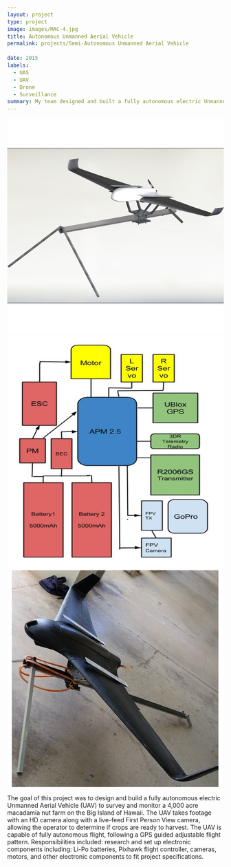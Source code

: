```yaml
---
layout: project
type: project
image: images/MAC-4.jpg
title: Autonomous Unmanned Aerial Vehicle
permalink: projects/Semi-Autonomous Unmanned Aerial Vehicle

date: 2015
labels:
  - UAS
  - UAV
  - Drone
  - Surveillance 
summary: My team designed and built a fully autonomous electric Unmanned Aerial Vehicle (UAV) to survey and monitor a 4,000 acre macadamia nut farm on the Big Island of Hawaii. 
---
```


<div class="ui small rounded images">
  <img class="ui image" src="../images/MAC-1.png">
  <img class="ui image" src="../images/MAC-2.png"> 
  <img class="ui image" src="../images/MAC-4.jpg">
</div>

   The goal of this project was to design and build a fully autonomous electric Unmanned Aerial Vehicle (UAV) to survey and monitor a 4,000 acre macadamia nut farm on the Big Island of Hawaii. The UAV takes footage with an HD camera along with a live-feed First Person View camera, allowing the operator to determine if crops are ready to harvest. The UAV is capable of fully autonomous flight, following a GPS guided adjustable flight pattern. Responsibilities included: research and set up electronic components including: Li-Po batteries, Pixhawk flight controller, cameras, motors, and other electronic components to fit project specifications.





